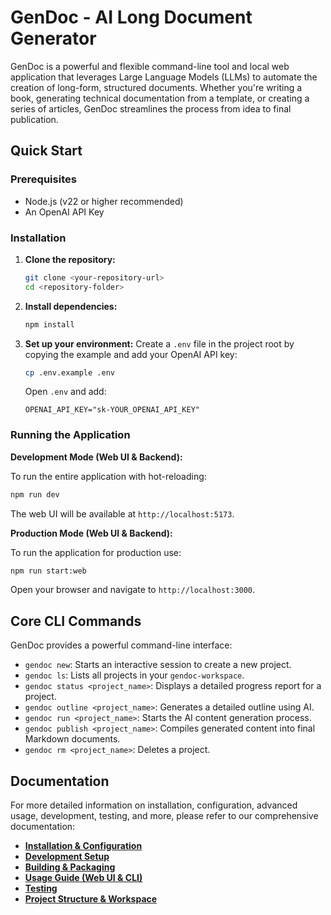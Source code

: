 # GenDoc - AI Long Document Generator

GenDoc is a powerful and flexible command-line tool and local web application that leverages Large Language Models (LLMs) to automate the creation of long-form, structured documents. Whether you're writing a book, generating technical documentation from a template, or creating a series of articles, GenDoc streamlines the process from idea to final publication.

## Quick Start

### Prerequisites

*   Node.js (v22 or higher recommended)
*   An OpenAI API Key

### Installation

1.  **Clone the repository:**
    ```bash
    git clone <your-repository-url>
    cd <repository-folder>
    ```
2.  **Install dependencies:**
    ```bash
    npm install
    ```
3.  **Set up your environment:**
    Create a `.env` file in the project root by copying the example and add your OpenAI API key:
    ```bash
    cp .env.example .env
    ```
    Open `.env` and add:
    ```
    OPENAI_API_KEY="sk-YOUR_OPENAI_API_KEY"
    ```

### Running the Application

**Development Mode (Web UI & Backend):**

To run the entire application with hot-reloading:

```bash
npm run dev
```

The web UI will be available at `http://localhost:5173`.

**Production Mode (Web UI & Backend):**

To run the application for production use:

```bash
npm run start:web
```

Open your browser and navigate to `http://localhost:3000`.

## Core CLI Commands

GenDoc provides a powerful command-line interface:

*   `gendoc new`: Starts an interactive session to create a new project.
*   `gendoc ls`: Lists all projects in your `gendoc-workspace`.
*   `gendoc status <project_name>`: Displays a detailed progress report for a project.
*   `gendoc outline <project_name>`: Generates a detailed outline using AI.
*   `gendoc run <project_name>`: Starts the AI content generation process.
*   `gendoc publish <project_name>`: Compiles generated content into final Markdown documents.
*   `gendoc rm <project_name>`: Deletes a project.

## Documentation

For more detailed information on installation, configuration, advanced usage, development, testing, and more, please refer to our comprehensive documentation:

*   [**Installation & Configuration**](docs/en/installation-and-configuration.md)
*   [**Development Setup**](docs/en/development-setup.md)
*   [**Building & Packaging**](docs/en/build-and-package.md)
*   [**Usage Guide (Web UI & CLI)**](docs/en/usage.md)
*   [**Testing**](docs/en/testing.md)
*   [**Project Structure & Workspace**](docs/en/index.md)



